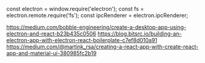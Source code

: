 const electron = window.require('electron');
const fs = electron.remote.require('fs');
const ipcRenderer  = electron.ipcRenderer;

https://medium.com/bobble-engineering/create-a-desktop-app-using-electron-and-react-b23b435c0506
https://blog.bitsrc.io/building-an-electron-app-with-electron-react-boilerplate-c7ef8d010a91
https://medium.com/@martink_rsa/creating-a-react-app-with-create-react-app-and-material-ui-380985fc2b19
